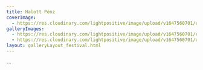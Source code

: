 ```yaml
---
title: Halott Pénz
coverImage:
  - https://res.cloudinary.com/lightpositive/image/upload/v1647560701/uploads/Halott%20P%C3%A9nz/Halottpenz-koncert.jpg
galleryImages: 
  - https://res.cloudinary.com/lightpositive/image/upload/v1647560701/uploads/Halott%20P%C3%A9nz/00Halottpenz-koncert.jpg
  - https://res.cloudinary.com/lightpositive/image/upload/v1647560701/uploads/Halott%20P%C3%A9nz/Halottpenz-koncert.jpg
layout: galleryLayout_festival.html
---
```

--
